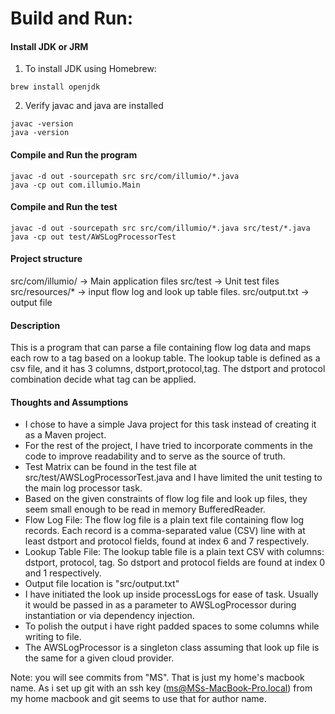 # Build and Run:


#### Install JDK or JRM

1. To install JDK using Homebrew:

```
brew install openjdk
```

2. Verify javac and java are installed 

```
javac -version
java -version
```

#### Compile and Run the program
```
javac -d out -sourcepath src src/com/illumio/*.java
java -cp out com.illumio.Main
```

#### Compile and Run the test
```
javac -d out -sourcepath src src/com/illumio/*.java src/test/*.java
java -cp out test/AWSLogProcessorTest
```

#### Project structure
src/com/illumio/ -> Main application files
src/test -> Unit test files
src/resources/* -> input flow log and look up table files.
src/output.txt -> output file

#### Description
This is a program that can parse a file containing flow log data and maps each row to a tag based on a lookup table. The lookup table is defined as a csv file, and it has 3 columns, dstport,protocol,tag.   The dstport and protocol combination decide what tag can be applied.   



#### Thoughts and Assumptions
* I chose to have a simple Java project for this task instead of creating it as a Maven project.
* For the rest of the project, I have tried to incorporate comments in the code to improve readability and to serve as the source of truth.
* Test Matrix can be found in the test file at src/test/AWSLogProcessorTest.java and I have limited the unit testing to the main log processor task.
* Based on the given constraints of flow log file and look up files, they seem small enough to be read in memory BufferedReader.
* Flow Log File:
The flow log file is a plain text file containing flow log records. Each record is a comma-separated value (CSV) line with at least dstport and protocol fields, found at index 6 and 7 respectively.
* Lookup Table File:
The lookup table file is a plain text CSV with columns: dstport, protocol, tag. So dstport and protocol fields are found at index 0 and 1 respectively.
* Output file location is "src/output.txt"
* I have initiated the look up inside processLogs for ease of task. Usually it would be passed in as a parameter to AWSLogProcessor during instantiation or via dependency injection.
* To polish the output i have right padded spaces to some columns while writing to file.
* The AWSLogProcessor is a singleton class assuming that look up file is the same for a given cloud provider.

Note: you will see commits from "MS". That is just my home's macbook name. As i set up git with an ssh key (ms@MSs-MacBook-Pro.local) from my home macbook and git seems to use that for author name.






